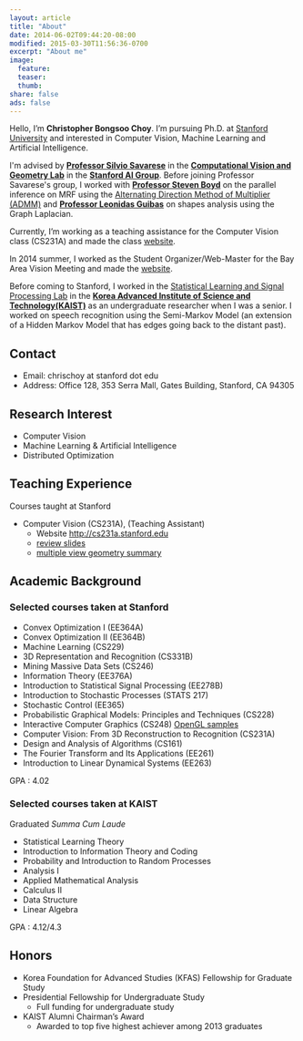 ```yaml
---
layout: article
title: "About"
date: 2014-06-02T09:44:20-08:00
modified: 2015-03-30T11:56:36-0700
excerpt: "About me"
image:
  feature:
  teaser:
  thumb:
share: false
ads: false
---
```


Hello, I’m <b>Christopher Bongsoo Choy</b>. I’m pursuing Ph.D. at <a target="_blank" href="http://www.stanford.edu/">Stanford University</a> and interested in Computer Vision, Machine Learning and Artificial Intelligence.

I'm advised by <a href="http://cvgl.stanford.edu/silvio/"><b>Professor Silvio Savarese</b></a> in the <a href="http://cvgl.stanford.edu/"><b>Computational Vision and Geometry Lab</b></a> in the <a href="http://ai.stanford.edu"><b>Stanford AI Group</b></a>. Before joining Professor Savarese's group, I worked with <a href="http://www.stanford.edu/~boyd/"><b>Professor Steven Boyd</b></a> on the parallel inference on MRF using the <a href="http://stanford.edu/~boyd/admm.html">Alternating Direction Method of Multiplier (ADMM)</a> and <a href="http://geometry.stanford.edu"><b>Professor Leonidas Guibas</b></a> on shapes analysis using the Graph Laplacian.

Currently, I’m working as a teaching assistance for the Computer Vision class (CS231A) and made the class <a href="http://cs231a.stanford.edu/">website</a>.

In 2014 summer, I worked as the Student Organizer/Web-Master for the Bay Area Vision Meeting and made the <a href="http://cvgl.stanford.edu/BAVM14">website</a>. 

Before coming to Stanford, I worked in the <a href="http://slsp.kaist.ac.kr/">Statistical Learning and Signal Processing Lab</a> in the <a href="www.kaist.ac.kr"><b>Korea Advanced Institute of Science and Technology(KAIST)</b></a> as an undergraduate researcher when I was a senior. I worked on speech recognition using the Semi-Markov Model (an extension of a Hidden Markov Model that has edges going back to the distant past).

## Contact

- Email: chrischoy at stanford dot edu
- Address: Office 128, 353 Serra Mall, Gates Building, Stanford, CA 94305 

## Research Interest

- Computer Vision
- Machine Learning & Artificial Intelligence
- Distributed Optimization

## Teaching Experience

Courses taught at Stanford

- Computer Vision (CS231A), (Teaching Assistant)
    - Website <http://cs231a.stanford.edu>
    - <a href="{% post_url /research/2015-03-04-cs231a-review-session %}">review slides</a>
    - <a href="http://chrischoy.github.io/blog/research/multiple-view-geometry/">multiple view geometry summary</a>

## Academic Background

### Selected courses taken at Stanford 

- Convex Optimization I (EE364A)
- Convex Optimization II (EE364B)
- Machine Learning (CS229)
- 3D Representation and Recognition (CS331B)
- Mining Massive Data Sets (CS246)
- Information Theory (EE376A)
- Introduction to Statistical Signal Processing (EE278B)
- Introduction to Stochastic Processes (STATS 217)
- Stochastic Control (EE365)
- Probabilistic Graphical Models: Principles and Techniques (CS228)
- Interactive Computer Graphics (CS248) <a href="http://chrischoy.github.io/blog/lectures/cs248-interactive-graphics/">OpenGL samples</a>
- Computer Vision: From 3D Reconstruction to Recognition (CS231A)
- Design and Analysis of Algorithms (CS161)
- The Fourier Transform and Its Applications (EE261)
- Introduction to Linear Dynamical Systems (EE263)

GPA : 4.02

### Selected courses taken at KAIST

Graduated *Summa Cum Laude*

- Statistical Learning Theory
- Introduction to Information Theory and Coding
- Probability and Introduction to Random Processes
- Analysis I
- Applied Mathematical Analysis
- Calculus II
- Data Structure
- Linear Algebra

GPA : 4.12/4.3

## Honors

- Korea Foundation for Advanced Studies (KFAS) Fellowship for Graduate Study
- Presidential Fellowship for Undergraduate Study
    - Full funding for undergraduate study
- KAIST Alumni Chairman’s Award
    - Awarded to top five highest achiever among 2013 graduates
